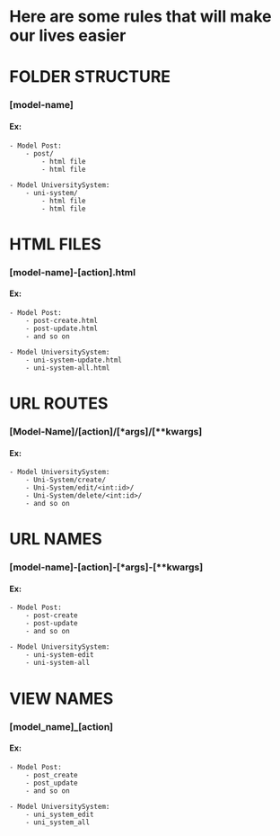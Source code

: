 # Here are some rules that will make our lives easier

# FOLDER STRUCTURE
### [model-name]
#### Ex:
	- Model Post:
		- post/
			- html file
			- html file
		
	- Model UniversitySystem:
		- uni-system/
			- html file
			- html file

# HTML FILES
### [model-name]-[action].html
#### Ex:
	- Model Post:
		- post-create.html
		- post-update.html
		- and so on
		
	- Model UniversitySystem:
		- uni-system-update.html
		- uni-system-all.html
		
# URL ROUTES
### [Model-Name]/[action]/[*args]/[**kwargs]
#### Ex:
	- Model UniversitySystem:
		- Uni-System/create/
		- Uni-System/edit/<int:id>/
		- Uni-System/delete/<int:id>/
		- and so on
		
# URL NAMES
### [model-name]-[action]-[*args]-[**kwargs]
#### Ex:
	- Model Post:
		- post-create
		- post-update
		- and so on
		
	- Model UniversitySystem:
		- uni-system-edit
		- uni-system-all
		
# VIEW NAMES
### [model_name]_[action]
#### Ex:
	- Model Post:
		- post_create
		- post_update
		- and so on
		
	- Model UniversitySystem:
		- uni_system_edit
		- uni_system_all